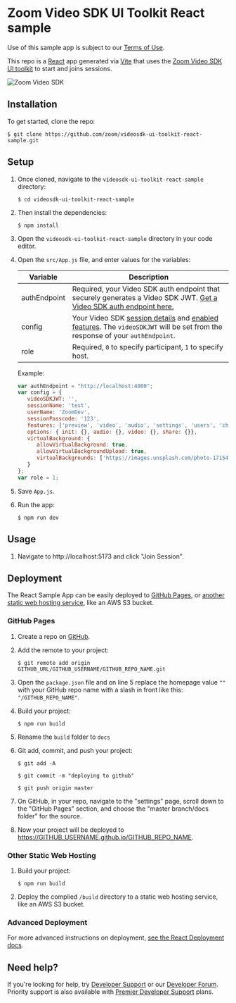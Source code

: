 # Zoom Video SDK UI Toolkit React sample

Use of this sample app is subject to our [Terms of Use](https://explore.zoom.us/en/video-sdk-terms/).

This repo is a [React](https://reactjs.org/) app generated via [Vite](https://vitejs.dev/) that uses the [Zoom Video SDK UI toolkit](https://developers.zoom.us/docs/video-sdk/web/) to start and joins sessions.

![Zoom Video SDK](https://raw.githubusercontent.com/zoom/videosdk-ui-toolkit-web/HEAD/ui-toolkit%E2%80%93gallery-view.png)

## Installation

To get started, clone the repo:

`$ git clone https://github.com/zoom/videosdk-ui-toolkit-react-sample.git`

## Setup

1. Once cloned, navigate to the `videosdk-ui-toolkit-react-sample` directory:

   `$ cd videosdk-ui-toolkit-react-sample`

1. Then install the dependencies:

   `$ npm install`

1. Open the `videosdk-ui-toolkit-react-sample` directory in your code editor.

1. Open the `src/App.js` file, and enter values for the variables:

   | Variable                   | Description |
   | -----------------------|-------------|
   | authEndpoint          | Required, your Video SDK auth endpoint that securely generates a Video SDK JWT. [Get a Video SDK auth endpoint here.](https://github.com/zoom/videosdk-auth-endpoint-sample) |
   | config | Your Video SDK [session details](https://developers.zoom.us/docs/video-sdk/web/ui-toolkit/#create-a-configuration-object) and [enabled features](https://developers.zoom.us/docs/video-sdk/web/ui-toolkit/#supported-features). The `videoSDKJWT` will be set from the response of your `authEndpoint`. |
   | role | Required, `0` to specify participant, `1` to specify host. |

   Example:

   ```js
   var authEndpoint = "http://localhost:4000";
   var config = {
      videoSDKJWT: '',
      sessionName: 'test',
      userName: 'ZoomDev',
      sessionPasscode: '123',
      features: ['preview', 'video', 'audio', 'settings', 'users', 'chat', 'share'],
      options: { init: {}, audio: {}, video: {}, share: {}},
      virtualBackground: {
         allowVirtualBackground: true,
         allowVirtualBackgroundUpload: true,
         virtualBackgrounds: ['https://images.unsplash.com/photo-1715490187538-30a365fa05bd?q=80&w=1945&auto=format&fit=crop']
      }
   };
   var role = 1;
   ```

1. Save `App.js`.

1. Run the app:

   `$ npm run dev`

## Usage

1. Navigate to http://localhost:5173 and click "Join Session".

## Deployment

The React Sample App can be easily deployed to [GitHub Pages](#github-pages), or [another static web hosting service](#other-static-web-hosting), like an AWS S3 bucket.

### GitHub Pages

1. Create a repo on [GitHub](https://github.com).

1. Add the remote to your project:

   `$ git remote add origin GITHUB_URL/GITHUB_USERNAME/GITHUB_REPO_NAME.git`

1. Open the `package.json` file and on line 5 replace the homepage value `""` with your GitHub repo name with a slash in front like this: `"/GITHUB_REPO_NAME"`.

1. Build your project:

   `$ npm run build`

1. Rename the `build` folder to `docs`

1. Git add, commit, and push your project:

   `$ git add -A`

   `$ git commit -m "deploying to github"`

   `$ git push origin master`

1. On GitHub, in your repo, navigate to the "settings" page, scroll down to the "GitHub Pages" section, and choose the "master branch/docs folder" for the source.

1. Now your project will be deployed to https://GITHUB_USERNAME.github.io/GITHUB_REPO_NAME.

### Other Static Web Hosting

1. Build your project:

   `$ npm run build`

1. Deploy the complied `/build` directory to a static web hosting service, like an AWS S3 bucket.

### Advanced Deployment

For more advanced instructions on deployment, [see the React Deployment docs](https://create-react-app.dev/docs/deployment/).

## Need help?

If you're looking for help, try [Developer Support](https://devsupport.zoom.us) or our [Developer Forum](https://devforum.zoom.us). Priority support is also available with [Premier Developer Support](https://explore.zoom.us/docs/en-us/developer-support-plans.html) plans.
